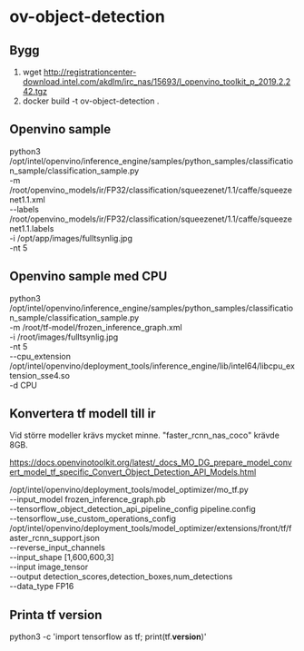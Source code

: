 # ov-object-detection

## Bygg
1. wget http://registrationcenter-download.intel.com/akdlm/irc_nas/15693/l_openvino_toolkit_p_2019.2.242.tgz
2. docker build -t ov-object-detection .

## Openvino sample
python3 /opt/intel/openvino/inference_engine/samples/python_samples/classification_sample/classification_sample.py \
-m /root/openvino_models/ir/FP32/classification/squeezenet/1.1/caffe/squeezenet1.1.xml \
--labels /root/openvino_models/ir/FP32/classification/squeezenet/1.1/caffe/squeezenet1.1.labels \
-i /opt/app/images/fulltsynlig.jpg \
-nt 5

## Openvino sample med CPU
python3 /opt/intel/openvino/inference_engine/samples/python_samples/classification_sample/classification_sample.py \
-m /root/tf-model/frozen_inference_graph.xml \
-i /root/images/fulltsynlig.jpg \
-nt 5 \
--cpu_extension /opt/intel/openvino/deployment_tools/inference_engine/lib/intel64/libcpu_extension_sse4.so \
-d CPU

## Konvertera tf modell till ir
Vid större modeller krävs mycket minne. "faster_rcnn_nas_coco" krävde 8GB.

https://docs.openvinotoolkit.org/latest/_docs_MO_DG_prepare_model_convert_model_tf_specific_Convert_Object_Detection_API_Models.html

/opt/intel/openvino/deployment_tools/model_optimizer/mo_tf.py \
--input_model frozen_inference_graph.pb \
--tensorflow_object_detection_api_pipeline_config pipeline.config \
--tensorflow_use_custom_operations_config /opt/intel/openvino/deployment_tools/model_optimizer/extensions/front/tf/faster_rcnn_support.json \
--reverse_input_channels \
--input_shape [1,600,600,3] \
--input image_tensor \
--output detection_scores,detection_boxes,num_detections \
--data_type FP16

## Printa tf version
python3 -c 'import tensorflow as tf; print(tf.__version__)'